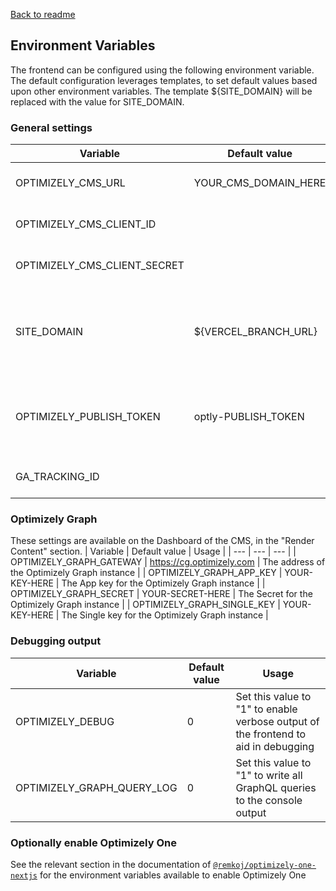 [Back to readme](../README.md)
## Environment Variables
The frontend can be configured using the following environment variable. The default configuration leverages templates, to set default values based upon other environment variables. The template \${SITE_DOMAIN} will be replaced with the value for SITE_DOMAIN.

### General settings
| Variable | Default value | Usage |
| --- | --- | --- |
| OPTIMIZELY_CMS_URL | YOUR_CMS_DOMAIN_HERE | Put the URL of the CMS instance here, without a path. For example: https://example.cms.optimizely.com/ |
| OPTIMIZELY_CMS_CLIENT_ID | | The Client ID of the application registered with SaaS CMS to allow usage of the SaaS CMS Rest API |
| OPTIMIZELY_CMS_CLIENT_SECRET | | The Client Secret of the application registered with SaaS CMS to allow usage of the SaaS CMS Rest API |
| SITE_DOMAIN | ${VERCEL_BRANCH_URL} | The domain where the site is running, this will be used to configure the publishing webhook on Optimizely Graph during the build process. The default value takes a stable URL from Vercel. See the [Vercel documentation](https://vercel.com/docs/projects/environment-variables/system-environment-variables)
| OPTIMIZELY_PUBLISH_TOKEN | optly-PUBLISH_TOKEN | A token that makes it more difficult to flush the site cache. It must be provided to the /api/content/publish endpoint and is included by default when the webhook for publishing is registered. |
| GA_TRACKING_ID | | Set this value to enable Google Analytics Tracking of the behavior of visitors on this site |

### Optimizely Graph
These settings are available on the Dashboard of the CMS, in the "Render Content" section.
| Variable | Default value | Usage |
| --- | --- | --- |
| OPTIMIZELY_GRAPH_GATEWAY | https://cg.optimizely.com | The address of the Optimizely Graph instance |
| OPTIMIZELY_GRAPH_APP_KEY | YOUR-KEY-HERE | The App key for the Optimizely Graph instance |
| OPTIMIZELY_GRAPH_SECRET | YOUR-SECRET-HERE | The Secret for the Optimizely Graph instance |
| OPTIMIZELY_GRAPH_SINGLE_KEY | YOUR-KEY-HERE | The Single key for the Optimizely Graph instance |

### Debugging output
| Variable | Default value | Usage |
| --- | --- | --- |
| OPTIMIZELY_DEBUG | 0 | Set this value to "1" to enable verbose output of the frontend to aid in debugging
| OPTIMIZELY_GRAPH_QUERY_LOG | 0 | Set this value to "1" to write all GraphQL queries to the console output |

### Optionally enable Optimizely One
See the relevant section in the documentation of [`@remkoj/optimizely-one-nextjs`](https://www.npmjs.com/package/@remkoj/optimizely-one-nextjs#252-list-of-supported-environment-variables) for the environment variables available to enable Optimizely One